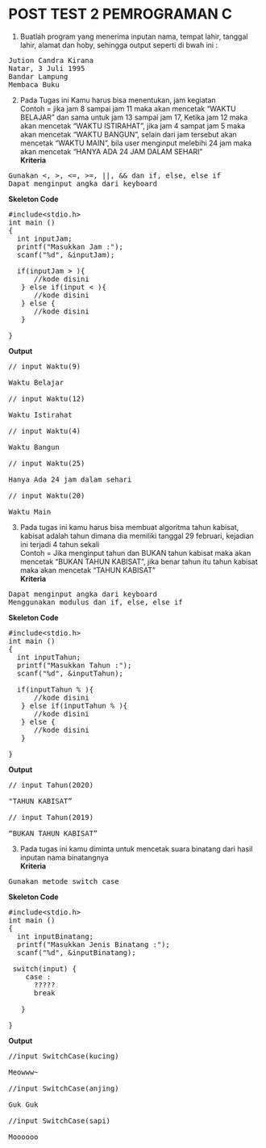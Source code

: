 # POST TEST 2 PEMROGRAMAN C

1. Buatlah program yang menerima inputan nama, tempat lahir, tanggal lahir, alamat dan hoby, sehingga output seperti di bwah ini :
<pre>
Jution Candra Kirana
Natar, 3 Juli 1995
Bandar Lampung
Membaca Buku
</pre>

2. Pada Tugas ini Kamu harus bisa menentukan, jam kegiatan<br>
Contoh = jika jam 8 sampai jam 11 maka akan mencetak “WAKTU BELAJAR” dan sama untuk jam 13 sampai jam 17, Ketika jam 12 maka akan mencetak “WAKTU ISTIRAHAT”, jika jam 4 sampat jam 5 maka akan mencetak “WAKTU BANGUN”, selain dari jam tersebut akan mencetak “WAKTU MAIN”, bila user menginput melebihi 24 jam maka akan mencetak “HANYA ADA 24 JAM DALAM SEHARI”<br>
<b>Kriteria</b>
<pre>
Gunakan <, >, <=, >=, ||, && dan if, else, else if
Dapat menginput angka dari keyboard
</pre>
<b>Skeleton Code</b>
<pre>
#include&lt;stdio.h&gt;
int main ()
{
  int inputJam;
  printf("Masukkan Jam :");
  scanf("%d", &inputJam);
  
  if(inputJam > ){
      //kode disini
   } else if(input < ){
      //kode disini
   } else {
      //kode disini
   }
   
}
</pre>
<b>Output</b>
<pre>
// input Waktu(9)

Waktu Belajar

// input Waktu(12)

Waktu Istirahat

// input Waktu(4)

Waktu Bangun

// input Waktu(25)

Hanya Ada 24 jam dalam sehari

// input Waktu(20)

Waktu Main
</pre>

3. Pada tugas ini kamu harus bisa membuat algoritma tahun kabisat, kabisat adalah tahun dimana dia memiliki tanggal 29 februari, kejadian ini terjadi 4 tahun sekali<br>Contoh = Jika menginput tahun dan BUKAN  tahun kabisat maka akan mencetak “BUKAN TAHUN KABISAT”, jika benar tahun itu tahun kabisat maka akan mencetak “TAHUN KABISAT”<br>
<b>Kriteria</b>
<pre>
Dapat menginput angka dari keyboard
Menggunakan modulus dan if, else, else if
</pre>
<b>Skeleton Code</b>
<pre>
#include&lt;stdio.h&gt;
int main ()
{
  int inputTahun;
  printf("Masukkan Tahun :");
  scanf("%d", &inputTahun);
  
  if(inputTahun % ){
      //kode disini
   } else if(inputTahun % ){
      //kode disini
   } else {
      //kode disini
   }
   
}
</pre>
<b>Output</b>
<pre>
// input Tahun(2020)

"TAHUN KABISAT”

// input Tahun(2019)

“BUKAN TAHUN KABISAT”
</pre>

3. Pada tugas ini kamu diminta untuk mencetak suara binatang dari hasil inputan nama binatangnya<br>
<b>Kriteria</b>
<pre>
Gunakan metode switch case
</pre>
<b>Skeleton Code</b>
<pre>
#include&lt;stdio.h&gt;
int main ()
{
  int inputBinatang;
  printf("Masukkan Jenis Binatang :");
  scanf("%d", &inputBinatang);
  
 switch(input) {
    case :
      ?????
      break

   }
   
}
</pre>
<b>Output</b>
<pre>//input SwitchCase(kucing)

Meowww~

//input SwitchCase(anjing)

Guk Guk

//input SwitchCase(sapi)

Moooooo
</pre>
